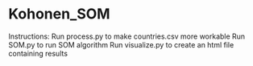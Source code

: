 # Kohonen_SOM

Instructions:
Run process.py to make countries.csv more workable
Run SOM.py to run SOM algorithm
Run visualize.py to create an html file containing results

